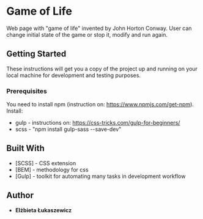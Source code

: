 # Game of Life

Web page with "game of life" invented by John Horton Conway. User can change initial state of the game or stop it, modify and run again. 

## Getting Started

These instructions will get you a copy of the project up and running on your local machine for development and testing purposes.

### Prerequisites

You need to install npm (instruction on: https://www.npmjs.com/get-npm).
Install:
* gulp - instructions on: https://css-tricks.com/gulp-for-beginners/ 
* scss - "npm install gulp-sass --save-dev"

## Built With

* [SCSS] - CSS extension
* [BEM] - methodology for css
* [Gulp] - toolkit for automating many tasks in development workflow

## Author

* **Elżbieta Łukaszewicz**
